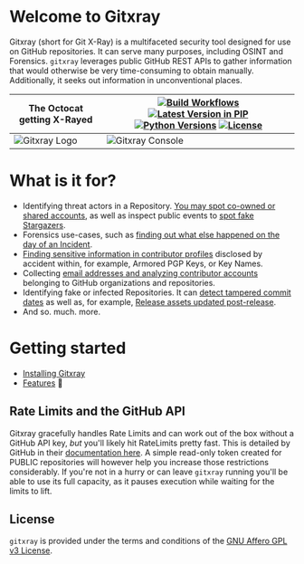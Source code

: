 # Welcome to Gitxray 
Gitxray (short for Git X-Ray) is a multifaceted security tool designed for use on GitHub repositories. It can serve many purposes, including OSINT and Forensics. `gitxray` leverages public GitHub REST APIs to gather information that would otherwise be very time-consuming to obtain manually. Additionally, it seeks out information in unconventional places.

The Octocat getting X-Rayed  | [![Build Workflows](https://github.com/kulkansecurity/gitxray/actions/workflows/ci.yml/badge.svg?branch=main)](https://github.com/kulkansecurity/gitxray) [![Latest Version in PIP](https://img.shields.io/pypi/v/gitxray.svg)](https://pypi.org/project/gitxray) [![Python Versions](https://img.shields.io/pypi/pyversions/gitxray.svg)](https://pypi.org/project/gitxray) [![License](https://img.shields.io/pypi/l/gitxray.svg)](https://github.com/kulkansecurity/gitxray/blob/main/LICENSE)
--- | ---
![Gitxray Logo](https://kulkansecurity.github.io/gitxray/images/logo_gitxray.png "Gitxray Logo") | ![Gitxray Console](https://kulkansecurity.github.io/gitxray/images/console_gitxray.png "Gitxray Console")
<div style="clear: both;"></div>

# What is it for?
* Identifying threat actors in a Repository. [You may spot co-owned or shared accounts](/features/#spotting-shared-co-owned-or-fake-contributors), as well as inspect public events to [spot fake Stargazers](/features/#fake-stars-private-repos-gone-public-and-more).
* Forensics use-cases, such as [finding out what else happened on the day of an Incident](/features/#forensics-what-happened-on-the-day-of-an-incident).
* [Finding sensitive information in contributor profiles](/features/#unintended-disclosures-in-contributor-profiles) disclosed by accident within, for example, Armored PGP Keys, or Key Names.
* Collecting [email addresses and analyzing contributor accounts](/features/#lots-of-e-mail-addresses-and-profiling-data) belonging to GitHub organizations and repositories.
* Identifying fake or infected Repositories. It can [detect tampered commit dates](/features/#untrustworthy-repositories-and-activity) as well as, for example, [Release assets updated post-release](/features/#looking-out-for-malicious-releases-and-assets).
* And so. much. more.

# Getting started
* [Installing Gitxray](installing.md)
* [Features](features.md) &#128171;

## Rate Limits and the GitHub API

Gitxray gracefully handles Rate Limits and can work out of the box without a GitHub API key, _but_ you'll likely hit RateLimits pretty fast. This is detailed by GitHub in their [documentation here](https://docs.github.com/en/rest/using-the-rest-api/rate-limits-for-the-rest-api?apiVersion=2022-11-28#primary-rate-limit-for-unauthenticated-users). A simple read-only token created for PUBLIC repositories will however help you increase those restrictions considerably. If you're not in a hurry or can leave `gitxray` running you'll be able to use its full capacity, as it pauses execution while waiting for the limits to lift.

## License

`gitxray` is provided under the terms and conditions of the [GNU Affero GPL v3 License](https://www.gnu.org/licenses/agpl-3.0.txt).
